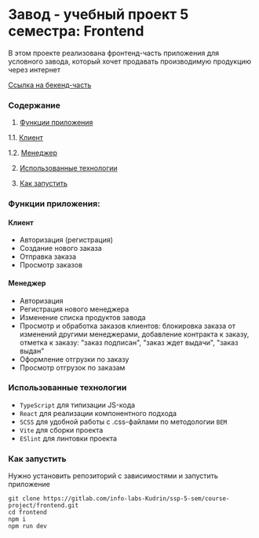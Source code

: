 # Завод - учебный проект 5 семестра: Frontend

В этом проекте реализована фронтенд-часть приложения для условного завода, который хочет продавать производимую продукцию через интернет

[Ссылка на бекенд-часть](https://github.com/Vampiracus/5sem-ssp-backend)

### Содержание

1. [Функции приложения](#функции-приложения)

1.1. [Клиент](#клиент)

1.2. [Менеджер](#менеджер)

2. [Использованные технологии](#использованные-технологии)

3. [Как запустить](#как-запустить)

### Функции приложения:

#### Клиент
- Авторизация (регистрация)
- Создание нового заказа
- Отправка заказа
- Просмотр заказов

#### Менеджер
- Авторизация
- Регистрация нового менеджера
- Изменение списка продуктов завода
- Просмотр и обработка заказов клиентов: блокировка заказа от изменений другими менеджерами, добавление контракта к заказу, отметка к заказу: "заказ подписан", "заказ ждет выдачи", "заказ выдан"
- Оформление отгрузки по заказу
- Просмотр отгрузок по заказам

### Использованные технологии
- `TypeScript` для типизации JS-кода
- `React` для реализации компонентного подхода
- `SCSS` для удобной работы с .css-файлами по методологии `BEM`
- `Vite` для сборки проекта
- `ESlint` для линтовки проекта

### Как запустить

Нужно установить репозиторий с зависимостями и запустить приложение
```
git clone https://gitlab.com/info-labs-Kudrin/ssp-5-sem/course-project/frontend.git
cd frontend
npm i
npm run dev
```
